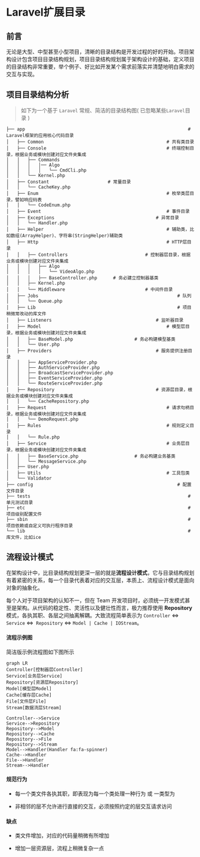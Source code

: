 # Laravel扩展目录
## 前言

无论是大型、中型甚至小型项目，清晰的目录结构是开发过程的好的开始。项目架构设计包含项目目录结构规划，项目目录结构规划属于架构设计的基础，定义项目的目录结构非常重要，举个例子、好比如开发某个需求前落实并清楚地明白需求的交互与实现。



## 项目目录结构分析

> 如下为一个基于 `Laravel` 常规、简洁的目录结构图( 已忽略某些`Laravel`目录 )
>

```
├── app 															# Laravel框架的应用核心代码目录
│   ├── Common 												# 共有类目录
│   ├── Console												# 终端控制目录，根据业务或模块创建对应文件夹集成
│   │   ├── Commands
│   │   │   │── Algo
│   │   │   │   └── CmdCli.php
│   │   └── Kernel.php
│   ├── Constant                      # 常量目录
│   │   └── CacheKey.php
│   ├── Enum  												# 枚举类层目录，譬如响应码表
│   │   └── CodeEnum.php
│   ├── Event 												# 事件目录
│   ├── Exceptions 										# 异常目录
│   │   └── Handler.php
│   ├── Helper 												# 辅助类，比如数组(ArrayHelper)、字符串(StringHelper)辅助类
│   ├── Http   												# HTTP层目录
│   │   ├── Controllers								# 控制器层目录，根据业务或模块创建对应文件夹集成
│   │   │   ├── Algo
│   │   │   │   └── VideoAlgo.php
│   │   │   ├── BaseController.php 		# 务必建立控制器基类
│   │   ├── Kernel.php
│   │   └── Middleware 								# 中间件目录
│   ├── Jobs 													# 队列
│   │   └── Queue.php
│   ├── Lib  													# 项目稍微常改动的库文件
│   ├── Listeners 										# 监听器目录
│   ├── Model 												# 模型层目录，根据业务或模块创建对应文件夹集成
│   │   ├── BaseModel.php 						# 务必构建模型基类
│   │   └── User.php
│   ├── Providers 										# 服务提供注册目录
│   │   ├── AppServiceProvider.php
│   │   ├── AuthServiceProvider.php
│   │   ├── BroadcastServiceProvider.php
│   │   ├── EventServiceProvider.php
│   │   └── RouteServiceProvider.php
│   ├── Repository 										# 资源层目录，根据业务或模块创建对应文件夹集成
│   │   └── CacheRepository.php
│   ├── Request 											# 请求句柄目录，根据业务或模块创建对应文件夹集成
│   │   └── DemoRequest.php
│   ├── Rules   											# 规则定义目录
│   │   └── Rule.php
│   ├── Service 											# 业务层目录，根据业务或模块创建对应文件夹集成
│   │   ├── BaseService.php 					# 务必构建业务基类
│   │   └── MessageService.php
│   ├── User.php
│   ├── Utils 												# 工具包类
│   └── Validator
├── config														# 配置文件目录
├── tests															# 单元测试目录
├── etc  															# 项目级别配置文件
├── sbin 															# 项目依赖或自定义可执行程序目录
└── lib  															# 库文件，比如ice
```



## 流程设计模式

在架构设计中，比目录结构规划更深一层的就是**流程设计模式**，它与目录结构规划有着紧密的关系，每一个目录代表着对应的交互层，本质上、流程设计模式是面向对象的抽象化。

每个人对于项目架构的认知不一，但在 Team 开发项目时，必须统一开发模式甚至是架构。从代码的稳定性、灵活性以及健壮性而言，极力推荐使用 **Repository** 模式，各执其职、各层之间抽离解耦。大致流程简单表示为 `Controller` <=> `Service` <=>` Repository` <=> `Model | Cache | IOStream`。



#### 流程示例图

简洁版示例流程图如下图所示

```mermaid
graph LR
Controller[控制器层Controller]
Service[业务层Service]
Repository[资源层Repository]
Model[模型层Model]
Cache[缓存层Cache]
File[文件层File]
Stream[数据流层Stream]

Controller-->Service
Service-->Repository
Repository-->Model
Repository-->Cache
Repository-->File
Repository-->Stream
Model-->Handler(Handler fa:fa-spinner)
Cache-->Handler
File-->Handler
Stream-->Handler

```



#### 规范行为

- 每一个类文件各执其职，即表现为每一个类处理一种行为 或 一类型为

- 非相邻的层不允许进行直接的交互，必须按照约定的层交互请求访问



#### 缺点

- 类文件增加，对应的代码量稍微有所增加

- 增加一层资源层，流程上稍微复杂一点 

